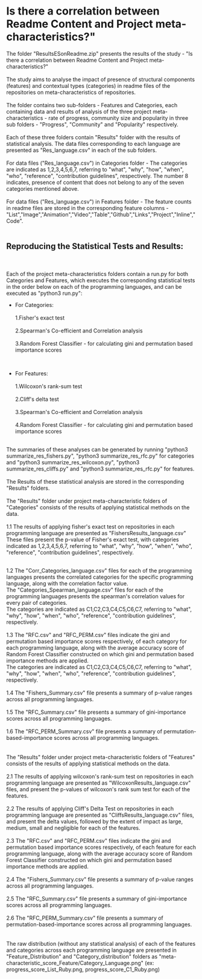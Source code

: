 # Is there a correlation between Readme Content and Project meta-characteristics?"

The folder "ResultsESonReadme.zip" presents the results of the study - "Is there a correlation between Readme Content and Project
meta-characteristics?"
<br><br>The study aims to analyse the impact of presence of structural components (features) and contextual types (categories) in readme
files of the repositories on meta-characteristics of repositories.
<br><br>
The folder contains two sub-folders - Features and Categories, each containing data and results of analysis of the three project meta-characteristics - 
rate of progress, community size and popularity in three sub folders - "Progress", "Community" and "Popularity" respectively. 
<br><br>
Each of these three folders contain "Results" folder with the results of statistical analysis.
The data files corresponding to each language are presented as "Res_language.csv" in each of the sub folders.
<br><br>
For data files ("Res_language.csv") in Categories folder - The categories are indicated as 1,2,3,4,5,6,7, referring to "what", "why", "how", "when", "who", "reference", "contribution guidelines", respectively. The number 8 indicates, presence of content that does not belong to any of the seven categories mentioned above.
<br><br>
For data files ("Res_language.csv") in Features folder - The feature counts in readme files are stored in the corresponding feature columns - "List","Image","Animation","Video","Table","Github","Links","Project","Inline","Code".
<br><br>
## Reproducing the Statistical Tests and Results:
<br><br>
Each of the project meta-characteristics folders contain a run.py for both Categories and Features, which executes the corresponding statistical tests in the order below on each of the programming languages, and can be executed as "python3 run.py":

* For Categories:<br><br>
1.Fisher's exact test<br><br>
2.Spearman's Co-efficient and Correlation analysis<br><br>
3.Random Forest Classifier - for calculating gini and permutation based importance scores<br> 
<br>


* For Features: <br><br>
1.Wilcoxon's rank-sum test<br><br>
2.Cliff's delta test<br><br>
3.Spearman's Co-efficient and Correlation analysis<br><br>
4.Random Forest Classifier - for calculating gini and permutation based importance scores <br>
<br>
The summaries of these analyses can be generated by running "python3 summarize_res_fishers.py", "python3 summarize_res_rfc.py" for categories and  "python3 summarize_res_wilcoxon.py", "python3 summarize_res_cliffs.py" and "python3 summarize_res_rfc.py" for features.
<br><br>      
The Results of these statistical analysis are stored in the corresponding "Results" folders.
<br><br>
The "Results" folder under project meta-characteristic folders of "Categories" consists of the results of applying statistical methods on the data.
<br><br>
1.1 The results of applying fisher's exact test on repositories in each programming language are presented as "FishersResults_language.csv"
<br>
These files present the p-value of Fisher's exact test, with categories indicated as 1,2,3,4,5,6,7, referring to "what", "why", "how", "when", "who", "reference", "contribution guidelines", respectively.
<br>
<br>
  
1.2 The "Corr_Categories_language.csv" files for each of the programming languages presents the correlated categories for the specific programming language, along with the correlation factor value.
<br>
The "Categories_Spearman_language.csv" files for each of the programming languages presents the spearman's correlation values for every pair of categories.	
<br>
The categories are indicated as C1,C2,C3,C4,C5,C6,C7, referring to "what", "why", "how", "when", "who", "reference", "contribution guidelines", respectively.
<br><br>
1.3 The "RFC.csv" and "RFC_PERM.csv" files indicate the gini and permutation based importance scores respectively, of each category for each programming language, along with the average accuracy score of Random Forest Classifier constructed on which gini and permutation based importance methods are applied.
<br>
The categories are indicated as C1,C2,C3,C4,C5,C6,C7, referring to "what", "why", "how", "when", "who", "reference", "contribution guidelines", respectively.
<br>
<br>
1.4 The "Fishers_Summary.csv" file presents a summary of p-value ranges across all programming languages.
<br>
<br>
1.5 The "RFC_Summary.csv" file presents a summary of gini-importance scores across all programming languages.
<br>
<br>
1.6 The "RFC_PERM_Summary.csv" file presents a summary of permutation-based-importance scores across all programming languages.
<br><br><br>
The "Results" folder under project meta-characteristic folders of "Features" consists of the results of applying statistical methods on the data.
<br>
<br>2.1 The results of applying wilcoxon's rank-sum test on repositories in each programming language are presented as "WilcoxonResults_language.csv" files, and present the p-values of wilcoxon's rank sum test for each of the features.
<br>
<br>2.2 The results of applying Cliff's Delta Test on repositories in each programming language are presented as "CliffsResults_language.csv" files, and present the delta values, followed by the extent of impact as large, medium, small and negligible for each of the features.
<br>
<br>2.3 The "RFC.csv" and "RFC_PERM.csv" files indicate the gini and permutation based importance scores respectively, of each feature for each programming language, along with the average accuracy score of Random Forest Classifier constructed on which gini and permutation based importance methods are applied.
<br>
<br>2.4 The "Fishers_Summary.csv" file presents a summary of p-value ranges across all programming languages.
<br>
<br>2.5 The "RFC_Summary.csv" file presents a summary of gini-importance scores across all programming languages.
<br>
<br>2.6 The "RFC_PERM_Summary.csv" file presents a summary of permutation-based-importance scores across all programming languages.
<br><br><br>
The raw distribution (without any statistical analysis) of each of the features and categories across each programming language are presented in "Feature_Distribution" and "Category_distribution" folders as "meta-characteristic_score_Feature/Category_Language.png" (ex: progress_score_List_Ruby.png, progress_score_C1_Ruby.png)

